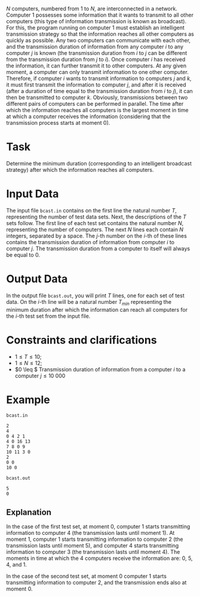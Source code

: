 $N$ computers, numbered from $1$ to $N$, are interconnected in a network. Computer $1$ possesses some information that it wants to transmit to all other computers (this type of information transmission is known as broadcast). For this, the program running on computer $1$ must establish an intelligent transmission strategy so that the information reaches all other computers as quickly as possible. Any two computers can communicate with each other, and the transmission duration of information from any computer $i$ to any computer $j$ is known (the transmission duration from $i$ to $j$ can be different from the transmission duration from $j$ to $i$). Once computer $i$ has received the information, it can further transmit it to other computers. At any given moment, a computer can only transmit information to one other computer. Therefore, if computer $i$ wants to transmit information to computers $j$ and $k$, it must first transmit the information to computer $j$, and after it is received (after a duration of time equal to the transmission duration from $i$ to $j$), it can then be transmitted to computer $k$. Obviously, transmissions between two different pairs of computers can be performed in parallel. The time after which the information reaches all computers is the largest moment in time at which a computer receives the information (considering that the transmission process starts at moment $0$).

# Task

Determine the minimum duration (corresponding to an intelligent broadcast strategy) after which the information reaches all computers.

# Input Data

The input file `bcast.in` contains on the first line the natural number $T$, representing the number of test data sets. Next, the descriptions of the $T$ sets follow. The first line of each test set contains the natural number $N$, representing the number of computers. The next $N$ lines each contain $N$ integers, separated by a space. The $j$-th number on the $i$-th of these lines contains the transmission duration of information from computer $i$ to computer $j$. The transmission duration from a computer to itself will always be equal to $0$.

# Output Data

In the output file `bcast.out`, you will print $T$ lines, one for each set of test data. On the $i$-th line will be a natural number $T_{min}$ representing the minimum duration after which the information can reach all computers for the $i$-th test set from the input file.

# Constraints and clarifications

* $1 \leq T \leq 10$;
* $1 \leq N \leq 12$;
* $0 \leq $ Transmission duration of information from a computer $i$ to a computer $j \leq 10\ 000$

# Example

`bcast.in`
```
2
4
0 4 2 1
4 0 16 13
7 8 0 9
10 11 3 0
2
0 0
10 0
```

`bcast.out`
```
5
0
```

## Explanation

In the case of the first test set, at moment $0$, computer $1$ starts transmitting information to computer $4$ (the transmission lasts until moment $1$). At moment $1$, computer $1$ starts transmitting information to computer $2$ (the transmission lasts until moment $5$), and computer $4$ starts transmitting information to computer $3$ (the transmission lasts until moment $4$). The moments in time at which the $4$ computers receive the information are: $0$, $5$, $4$, and $1$. 

In the case of the second test set, at moment $0$ computer $1$ starts transmitting information to computer $2$, and the transmission ends also at moment $0$.